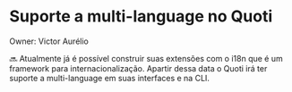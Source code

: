 # Suporte a multi-language no Quoti

Owner: Victor Aurélio

<aside>
🔜 Atualmente já é possível construir suas extensões com o i18n que é um framework para internacionalização. Apartir dessa data o Quoti irá ter suporte a multi-language em suas interfaces e na CLI.

</aside>